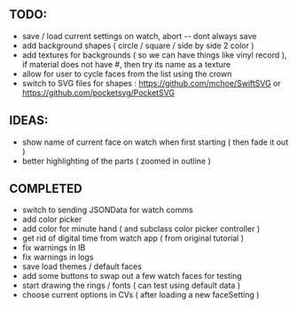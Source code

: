 
## TODO:
- save / load current settings on watch, abort -- dont always save
- add background shapes ( circle / square / side by side 2 color )
- add textures for backgrounds ( so we can have things like vinyl record ), if material does not have #, then try its name as a texture
- allow for user to cycle faces from the list using the crown
- switch to SVG files for shapes : https://github.com/mchoe/SwiftSVG or https://github.com/pocketsvg/PocketSVG

## IDEAS:
- show name of current face on watch when first starting ( then fade it out )
- better highlighting of the parts ( zoomed in outline )

## COMPLETED
- switch to sending JSONData for watch comms
- add color picker
- add color for minute hand ( and subclass color picker controller )
- get rid of digital time from watch app ( from original tutorial )
- fix warnings in IB 
- fix warnings in logs
- save load themes / default faces
- add some buttons to swap out a few watch faces for testing
- start drawing the rings / fonts ( can test using default data )
- choose current options in CVs ( after loading a new faceSetting )
